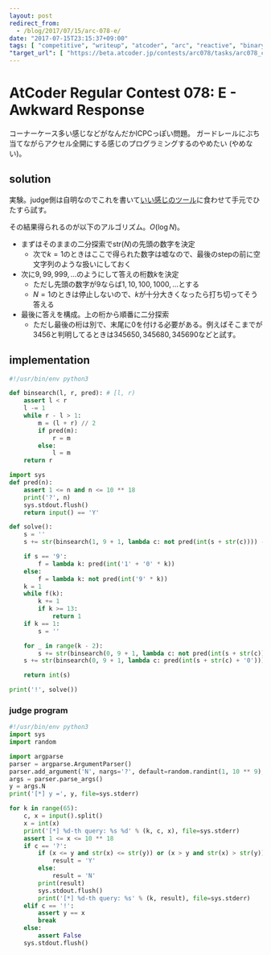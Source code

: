 ```yaml
---
layout: post
redirect_from:
  - /blog/2017/07/15/arc-078-e/
date: "2017-07-15T23:15:37+09:00"
tags: [ "competitive", "writeup", "atcoder", "arc", "reactive", "binary-search" ]
"target_url": [ "https://beta.atcoder.jp/contests/arc078/tasks/arc078_c" ]
---
```


# AtCoder Regular Contest 078: E - Awkward Response

コーナーケース多い感じなどがなんだかICPCっぽい問題。
ガードレールにぶち当てながらアクセル全開にする感じのプログラミングするのやめたい (やめない)。

## solution

実験。judge側は自明なのでこれを書いて[いい感じのツール](https://github.com/kmyk/online-judge-tools)に食わせて手元でひたすら試す。

その結果得られるのが以下のアルゴリズム。$O(\log N)$。

-   まずはそのままの二分探索で$\mathrm{str}(N)$の先頭の数字を決定
    -   次で$k = 1$のときはここで得られた数字は嘘なので、最後のstepの前に空文字列のような扱いにしておく
-   次に$9, 99, 999, \dots$のようにして答えの桁数$k$を決定
    -   ただし先頭の数字が$9$ならば$1, 10, 100, 1000, \dots$とする
    -   $N = 1$のときは停止しないので、$k$が十分大きくなったら打ち切ってそう答える
-   最後に答えを構成。上の桁から順番に二分探索
    -   ただし最後の桁は別で、末尾に$0$を付ける必要がある。例えばそこまでが$3456$と判明してるときは$345650, 345680, 345690$などと試す。

## implementation

``` python
#!/usr/bin/env python3

def binsearch(l, r, pred): # [l, r)
    assert l < r
    l -= 1
    while r - l > 1:
        m = (l + r) // 2
        if pred(m):
            r = m
        else:
            l = m
    return r

import sys
def pred(n):
    assert 1 <= n and n <= 10 ** 18
    print('?', n)
    sys.stdout.flush()
    return input() == 'Y'

def solve():
    s = ''
    s += str(binsearch(1, 9 + 1, lambda c: not pred(int(s + str(c)))) - 1)

    if s == '9':
        f = lambda k: pred(int('1' + '0' * k))
    else:
        f = lambda k: not pred(int('9' * k))
    k = 1
    while f(k):
        k += 1
        if k >= 13:
            return 1
    if k == 1:
        s = ''

    for _ in range(k - 2):
        s += str(binsearch(0, 9 + 1, lambda c: not pred(int(s + str(c)))) - 1)
    s += str(binsearch(0, 9 + 1, lambda c: pred(int(s + str(c) + '0'))))

    return int(s)

print('!', solve())
```

### judge program

``` python
#!/usr/bin/env python3
import sys
import random

import argparse
parser = argparse.ArgumentParser()
parser.add_argument('N', nargs='?', default=random.randint(1, 10 ** 9), type=int)
args = parser.parse_args()
y = args.N
print('[*] y =', y, file=sys.stderr)

for k in range(65):
    c, x = input().split()
    x = int(x)
    print('[*] %d-th query: %s %d' % (k, c, x), file=sys.stderr)
    assert 1 <= x <= 10 ** 18
    if c == '?':
        if (x <= y and str(x) <= str(y)) or (x > y and str(x) > str(y)):
            result = 'Y'
        else:
            result = 'N'
        print(result)
        sys.stdout.flush()
        print('[*] %d-th query: %s' % (k, result), file=sys.stderr)
    elif c == '!':
        assert y == x
        break
    else:
        assert False
    sys.stdout.flush()
```
